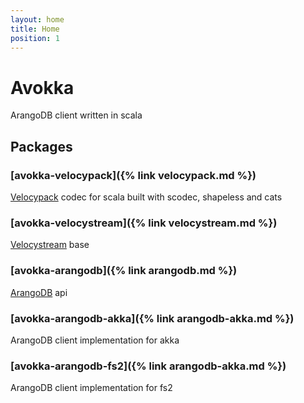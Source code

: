 ```yaml
---
layout: home
title: Home
position: 1
---
```


# Avokka

ArangoDB client written in scala

## Packages

### [avokka-velocypack]({% link velocypack.md %})

[Velocypack](https://github.com/arangodb/velocypack) codec for scala built with scodec, shapeless and cats

### [avokka-velocystream]({% link velocystream.md %})

[Velocystream](https://github.com/arangodb/velocystream) base

### [avokka-arangodb]({% link arangodb.md %})

[ArangoDB](https://github.com/arangodb/arangodb) api

### [avokka-arangodb-akka]({% link arangodb-akka.md %})

ArangoDB client implementation for akka

### [avokka-arangodb-fs2]({% link arangodb-akka.md %})

ArangoDB client implementation for fs2
